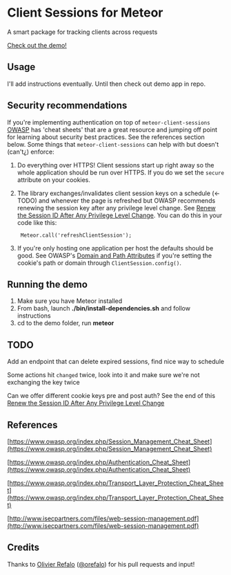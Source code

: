 # Client Sessions for Meteor

A smart package for tracking clients across requests

[Check out the demo!](http://client-sessions.meteor.com/)

## Usage

I'll add instructions eventually. Until then check out demo app in repo.

## Security recommendations

If you're implementing authentication on top of `meteor-client-sessions` [OWASP](https://www.owasp.org) has 'cheat sheets' that are a great resource and jumping off point for learning about security best practices. See the references section below. Some things that `meteor-client-sessions` can help with but doesn't (can't¿) enforce:

1. Do everything over HTTPS! Client sessions start up right away so the whole application should be run over HTTPS. If you do we set the `secure` attribute on your cookies.

2. The library exchanges/invalidates client session keys on a schedule (<- TODO) and whenever the page is refreshed but OWASP recommends renewing the session key after any privilege level change. See [Renew the Session ID After Any Privilege Level Change](https://www.owasp.org/index.php/Session_Management_Cheat_Sheet#Renew_the_Session_ID_After_Any_Privilege_Level_Change). You can do this in your code like this:

        Meteor.call('refreshClientSession');

3. If you're only hosting one application per host the defaults should be good. See OWASP's [Domain and Path Attributes](https://www.owasp.org/index.php/Session_Management_Cheat_Sheet#Domain_and_Path_Attributes) if you're setting the cookie's path or domain through `ClientSession.config()`.

## Running the demo

1. Make sure you have Meteor installed
2. From bash, launch **./bin/install-dependencies.sh** and follow instructions
3. cd to the demo folder, run **meteor**

## TODO

Add an endpoint that can delete expired sessions, find nice way to schedule

Some actions hit `changed` twice, look into it and make sure we're not exchanging the key twice

Can we offer different cookie keys pre and post auth? See the end of this [Renew the Session ID After Any Privilege Level Change](https://www.owasp.org/index.php/Session_Management_Cheat_Sheet#Renew_the_Session_ID_After_Any_Privilege_Level_Change)

## References

[https://www.owasp.org/index.php/Session_Management_Cheat_Sheet](https://www.owasp.org/index.php/Session_Management_Cheat_Sheet)

[https://www.owasp.org/index.php/Authentication_Cheat_Sheet](https://www.owasp.org/index.php/Authentication_Cheat_Sheet)

[https://www.owasp.org/index.php/Transport_Layer_Protection_Cheat_Sheet](https://www.owasp.org/index.php/Transport_Layer_Protection_Cheat_Sheet)

[http://www.isecpartners.com/files/web-session-management.pdf](http://www.isecpartners.com/files/web-session-management.pdf)


## Credits

Thanks to [Olivier Refalo](https://github.com/orefalo) ([@orefalo](@orefalo)) for his pull requests and input!
